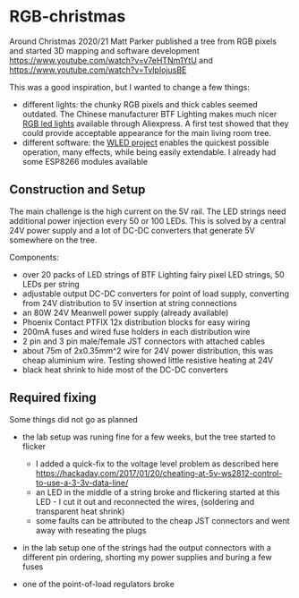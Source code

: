 # RGB-christmas

Around Christmas 2020/21 Matt Parker published  a tree from RGB pixels and started 3D mapping and software development
https://www.youtube.com/watch?v=v7eHTNm1YtU and 
https://www.youtube.com/watch?v=TvlpIojusBE

This was a good inspiration, but I wanted to change a few things:

- different lights: the chunky RGB pixels and thick cables seemed outdated. The Chinese manufacturer BTF Lighting makes much nicer [RGB led lights](https://www.btf-lighting.com/collections/led-strip-set/products/usb-rgb-led-pixels-string-christmas-lights-2m-5m-10m-rf-21keys-controller-ws2812b-ic-addressable-individually-light-10-leds-m-5v) available through Aliexpress. A first test showed that they could provide acceptable appearance for the main living room tree.
- different software: the [WLED project](https://kno.wled.ge/) enables the quickest possible operation, many effects, while being easily extendable. I already had some ESP8266 modules available


## Construction and Setup

The main challenge is the high current on the 5V rail. The LED strings need additional power injection every 50 or 100 LEDs.
This is solved by a central 24V power supply and a lot of DC-DC converters that generate 5V somewhere on the tree.


Components:
- over 20 packs of LED strings of BTF Lighting fairy pixel LED strings, 50 LEDs per string
- adjustable output DC-DC converters for point of load supply, converting from 24V distribution to 5V insertion at string connections
- an 80W 24V Meanwell power supply (already available)
- Phoenix Contact PTFIX 12x distribution blocks for easy wiring
- 200mA fuses and wired fuse holders in each distribution wire
- 2 pin and 3 pin male/female JST connectors with attached cables
- about 75m of 2x0.35mm^2 wire for 24V power distribution, this was cheap aluminium wire. Testing showed little resistive heating at 24V 
- black heat shrink to hide most of the DC-DC converters



## Required fixing

Some things did not go as planned
- the lab setup was runing fine for a few weeks, but the tree started to flicker
  - I added a quick-fix to the voltage level problem as described here https://hackaday.com/2017/01/20/cheating-at-5v-ws2812-control-to-use-a-3-3v-data-line/
  - an LED in the middle of a string broke and flickering started at this LED - I cut it out and reconnected the wires, (soldering and transparent heat shrink)
  - some faults can be attributed to the cheap JST connectors and went away with reseating the plugs

- in the lab setup one of the strings had the output connectors with a different pin ordering, shorting my power supplies and buring a few fuses
- one of the point-of-load regulators broke


